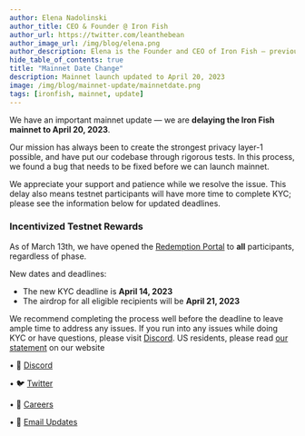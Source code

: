 ```yaml
---
author: Elena Nadolinski
author_title: CEO & Founder @ Iron Fish
author_url: https://twitter.com/leanthebean
author_image_url: /img/blog/elena.png
author_description: Elena is the Founder and CEO of Iron Fish — previously worked at Airbnb, Tilt, and Microsoft. Fell down the cryptocurrency rabbit hole in 2017. Really didn't want her insurance to know she eats pizza.
hide_table_of_contents: true
title: "Mainnet Date Change"
description: Mainnet launch updated to April 20, 2023
image: /img/blog/mainnet-update/mainnetdate.png
tags: [ironfish, mainnet, update]
---
```


We have an important mainnet update — we are **delaying the Iron Fish mainnet to April 20, 2023**.

Our mission has always been to create the strongest privacy layer-1 possible, and have put our codebase through rigorous tests. In this process, we found a bug that needs to be fixed before we can launch mainnet.

We appreciate your support and patience while we resolve the issue. This delay also means testnet participants will have more time to complete KYC; please see the information below for updated deadlines.

### Incentivized Testnet Rewards

As of March 13th, we have opened the [Redemption Portal](https://testnet.ironfish.network/dashboard/rewards) to **all** participants, regardless of phase.

New dates and deadlines:

-   The new KYC deadline is **April 14, 2023**
-   The airdrop for all eligible recipients will be **April 21, 2023**

We recommend completing the process well before the deadline to leave ample time to address any issues. If you run into any issues while doing KYC or have questions, please visit [Discord](https://discord.ironfish.network/). US residents, please read [our statement](https://testnet.ironfish.network/faq#us-token-distribution) on our website

• 🎤 [Discord](https://discord.ironfish.network)

• 🐦 [Twitter](https://twitter.com/ironfishcrypto)

• 🚀 [Careers](https://ironfish.network/careers)

• 📧 [Email Updates](https://ironfish.network/#email-signup)
